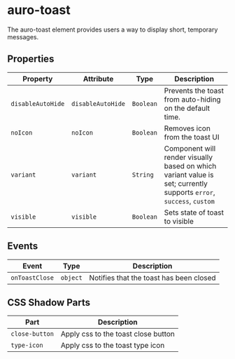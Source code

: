 # auro-toast

The auro-toast element provides users a way to display short, temporary messages.

## Properties

| Property          | Attribute         | Type      | Description                                      |
|-------------------|-------------------|-----------|--------------------------------------------------|
| `disableAutoHide` | `disableAutoHide` | `Boolean` | Prevents the toast from auto-hiding on the default time. |
| `noIcon`          | `noIcon`          | `Boolean` | Removes icon from the toast UI                   |
| `variant`         | `variant`         | `String`  | Component will render visually based on which variant value is set; currently supports `error`, `success`, `custom` |
| `visible`         | `visible`         | `Boolean` | Sets state of toast to visible                   |

## Events

| Event          | Type     | Description                             |
|----------------|----------|-----------------------------------------|
| `onToastClose` | `object` | Notifies that the toast has been closed |

## CSS Shadow Parts

| Part           | Description                         |
|----------------|-------------------------------------|
| `close-button` | Apply css to the toast close button |
| `type-icon`    | Apply css to the toast type icon    |
